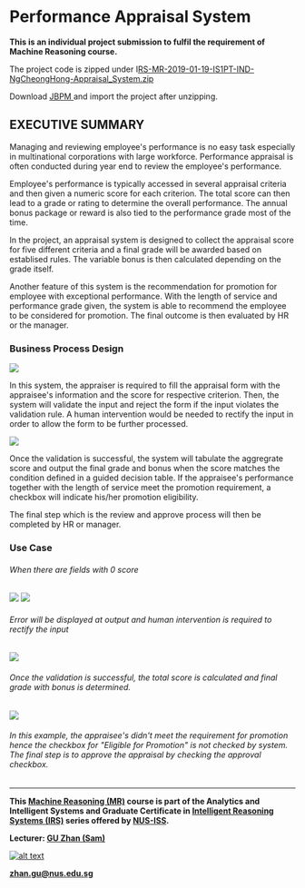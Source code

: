 ﻿# Performance Appraisal System

**This is an individual project submission to fulfil the requirement of Machine Reasoning course.** 

The project code is zipped under I[RS-MR-2019-01-19-IS1PT-IND-NgCheongHong-Appraisal_System.zip](https://github.com/chdev7/employee-appraisal-system/blob/master/IRS-MR-2019-01-19-IS1PT-IND-NgCheongHong-Appraisal_System.zip "RS-MR-2019-01-19-IS1PT-IND-NgCheongHong-Appraisal_System.zip")

Download [JBPM ](http://https://download.jboss.org/jbpm/release/7.12.0.Final/jbpm-server-7.12.0.Final-dist.zip "JBPM ") and import the project after unzipping. 

##  EXECUTIVE SUMMARY

Managing and reviewing employee's performance is no easy task especially in multinational corporations with large workforce. Performance appraisal is often conducted during year end to review the employee's performance. 

Employee's performance is typically accessed in several appraisal criteria and then given a numeric score for each criterion. The total score can then lead to a grade or rating to determine the overall performance. The annual bonus package or reward is also tied to the performance grade most of the time. 

In the project, an appraisal system is designed to collect the appraisal score for five different criteria and a final grade will be awarded based on establised rules. The variable bonus is then calculated depending on the grade itself.  

Another feature of this system is the recommendation for promotion for employee with exceptional performance. With the length of service and performance grade given, the system is able to recommend the employee to be considered for promotion. The final outcome is then evaluated by HR or the manager. 

### Business Process Design 

<img src="images/AppraisalProcess.jpg" style="margin: auto" />

In this system, the appraiser is required to fill the appraisal form with the appraisee's information and the score for respective criterion.  Then, the system will validate the input and reject the form if the input violates the validation rule. A human intervention would be needed to rectify the input in order to allow the form to be further processed. 

<img src="images/AppraisalForm.jpg" style="margin: auto" />

Once the validation is successful, the system will tabulate the aggregrate score and output the final grade and bonus when the score matches the condition defined in a guided decision table. If the appraisee's performance together with the length of service meet the promotion requirement, a checkbox will indicate his/her promotion eligibility.  

The final step which is the review and approve process will then be completed by HR or manager. 

### Use Case 

###### When there are fields with 0 score 

<img src="images/AppraisalForm-Invalid.JPG" style="margin: auto" />

<img src="images/ResetAppraisal.jpg" style="margin: auto" />

###### Error will be displayed at output and human intervention is required to rectify the input 

<img src="images/ValidationError.JPG" style="margin: auto" />

###### Once the validation is successful, the total score is calculated and final grade with bonus is determined. 

<img src="images/FinalEval.JPG" style="margin: auto" />

###### In this example, the appraisee's didn't meet the requirement for promotion hence the checkbox for "Eligible for Promotion" is not checked by system. The final step is to approve the appraisal by checking the approval checkbox. 

---

**This [Machine Reasoning (MR)](https://www.iss.nus.edu.sg/executive-education/course/detail/machine-reasoning "Machine Reasoning") course is part of the Analytics and Intelligent Systems and Graduate Certificate in [Intelligent Reasoning Systems (IRS)](https://www.iss.nus.edu.sg/stackable-certificate-programmes/intelligent-systems "Intelligent Reasoning Systems") series offered by [NUS-ISS](https://www.iss.nus.edu.sg "Institute of Systems Science, National University of Singapore").**

**Lecturer: [GU Zhan (Sam)](https://www.iss.nus.edu.sg/about-us/staff/detail/201/GU%20Zhan "GU Zhan (Sam)")**

[![alt text](https://www.iss.nus.edu.sg/images/default-source/About-Us/7.6.1-teaching-staff/sam-website.tmb-.png "Let's check Sam' profile page")](https://www.iss.nus.edu.sg/about-us/staff/detail/201/GU%20Zhan)

**zhan.gu@nus.edu.sg**
